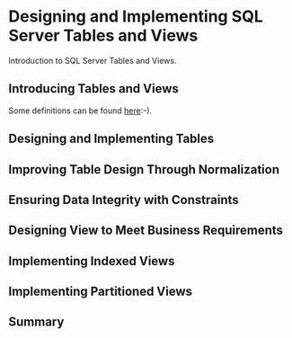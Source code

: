 # Designing and Implementing SQL Server Tables and Views

Introduction to SQL Server Tables and Views.

## Introducing Tables and Views

Some definitions can be found [here](definitions.md):-).

## Designing and Implementing Tables

## Improving Table Design Through Normalization

## Ensuring Data Integrity with Constraints

## Designing View to Meet Business Requirements

## Implementing Indexed Views

## Implementing Partitioned Views

## Summary
